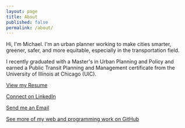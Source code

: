 ```yaml
---
layout: page
title: About
published: false
permalink: /about/
---
```


Hi, I'm Michael. I'm an urban planner working to make cities smarter, greener, safer, and more equitable, especially in the transportation field.

I recently graduated with a Master's in Urban Planning and Policy and earned a Public Transit Planning and Management certificate from the University of Illinois at Chicago (UIC).

[View my Resume](/resume.html)

[Connect on LinkedIn](https://www.linkedin.com/in/michaelmccarthychi/)

[Send me an Email](mailto:mmccarthy@u.northwestern.edu)

[See more of my web and programming work on GitHub](https://github.com/mmmccarthy)